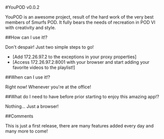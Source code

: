 #YouPOD v0.0.2

YouPOD is an awesome project, result of the hard work of the very best members of Smurfs POD. It fully bears the needs of recreation in POD VI with creativity and style.

##How can I use it!?

Don't despair! Just two simple steps to go!

* [Add 172.26.97.2 to the exceptions in your proxy properties]
* [Access 172.26.97.2:8001 with your browser and start adding your favorite videos to the playlist!]

##When can I use it!?

Right now! Whenever you're at the office!

##What do I need to have before prior starting to enjoy this amazing app!?

Nothing... Just a browser!

##Comments

This is just a first release, there are many features added every day and many more to come!
